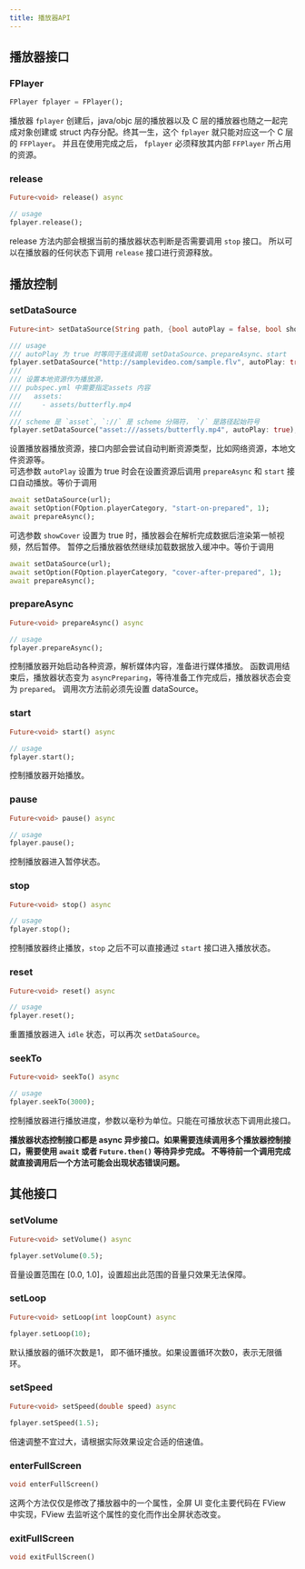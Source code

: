 ```yaml
---
title: 播放器API
---
```


## 播放器接口  

### FPlayer
```dart
FPlayer fplayer = FPlayer();
```
播放器 `fplayer` 创建后，java/objc 层的播放器以及 C 层的播放器也随之一起完成对象创建或 struct 内存分配。终其一生，这个 `fplayer` 就只能对应这一个 C 层的 `FFPlayer`。 并且在使用完成之后， `fplayer`  必须释放其内部 `FFPlayer` 所占用的资源。

### release
```dart
Future<void> release() async
```
```dart
// usage
fplayer.release();
```
release 方法内部会根据当前的播放器状态判断是否需要调用 `stop` 接口。 所以可以在播放器的任何状态下调用 `release` 接口进行资源释放。


## 播放控制

### setDataSource
```dart
Future<int> setDataSource(String path, {bool autoPlay = false, bool showCover = false}) async
```
```dart
/// usage
/// autoPlay 为 true 时等同于连续调用 setDataSource、prepareAsync、start
fplayer.setDataSource("http://samplevideo.com/sample.flv", autoPlay: true);
///
/// 设置本地资源作为播放源，
/// pubspec.yml 中需要指定assets 内容
///   assets:
///     - assets/butterfly.mp4
///
/// scheme 是 `asset`, `://` 是 scheme 分隔符， `/` 是路径起始符号
fplayer.setDataSource("asset:///assets/butterfly.mp4", autoPlay: true);
```
设置播放器播放资源，接口内部会尝试自动判断资源类型，比如网络资源，本地文件资源等。  
可选参数 `autoPlay` 设置为 true 时会在设置资源后调用 `prepareAsync` 和 `start` 接口自动播放。等价于调用  
```dart
await setDataSource(url);
await setOption(FOption.playerCategory, "start-on-prepared", 1);
await prepareAsync();
```
可选参数 `showCover` 设置为 true 时，播放器会在解析完成数据后渲染第一帧视频，然后暂停。
暂停之后播放器依然继续加载数据放入缓冲中。等价于调用  
```dart
await setDataSource(url);
await setOption(FOption.playerCategory, "cover-after-prepared", 1);
await prepareAsync();
```

### prepareAsync  
```dart
Future<void> prepareAsync() async
```
```dart
// usage
fplayer.prepareAsync();
```
控制播放器开始启动各种资源，解析媒体内容，准备进行媒体播放。 函数调用结束后，播放器状态变为 `asyncPreparing`，等待准备工作完成后，播放器状态会变为 `prepared`。 调用次方法前必须先设置 dataSource。

### start  
```dart
Future<void> start() async
```
```dart
// usage
fplayer.start();
```
控制播放器开始播放。

### pause  
```dart
Future<void> pause() async
```
```dart
// usage
fplayer.pause();
```
控制播放器进入暂停状态。

### stop  
```dart
Future<void> stop() async
```
```dart
// usage
fplayer.stop();
```
控制播放器终止播放，`stop` 之后不可以直接通过 `start` 接口进入播放状态。

### reset  
```dart
Future<void> reset() async
```
```dart
// usage
fplayer.reset();
```
重置播放器进入 `idle` 状态，可以再次 `setDataSource`。


### seekTo  
```dart
Future<void> seekTo() async
```
```dart
// usage
fplayer.seekTo(3000);
```
控制播放器进行播放进度，参数以毫秒为单位。只能在可播放状态下调用此接口。

**播放器状态控制接口都是 async 异步接口。如果需要连续调用多个播放器控制接口，需要使用 `await` 或者 `Future.then()` 等待异步完成。
不等待前一个调用完成就直接调用后一个方法可能会出现状态错误问题。**


##  其他接口

### setVolume
```dart
Future<void> setVolume() async
```
```dart
fplayer.setVolume(0.5);
```
音量设置范围在 [0.0, 1.0]，设置超出此范围的音量只效果无法保障。

### setLoop
```dart
Future<void> setLoop(int loopCount) async
```
```dart
fplayer.setLoop(10);
```
默认播放器的循环次数是1， 即不循环播放。如果设置循环次数0，表示无限循环。

### setSpeed
```dart
Future<void> setSpeed(double speed) async
```
```dart
fplayer.setSpeed(1.5);
```
倍速调整不宜过大，请根据实际效果设定合适的倍速值。

### enterFullScreen
```dart 
void enterFullScreen()
```
这两个方法仅仅是修改了播放器中的一个属性，全屏 UI 变化主要代码在 FView 中实现，FView 去监听这个属性的变化而作出全屏状态改变。

### exitFullScreen
```dart 
void exitFullScreen()
```

